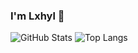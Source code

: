 ### I'm Lxhyl 👋

![GitHub Stats](https://github-readme-stats.vercel.app/api?username=lxhyl&show_icons=true&theme=radical)
![Top Langs](https://github-readme-stats.vercel.app/api/top-langs/?username=lxhyl&theme=radical&count_private=true&layout=compact)




